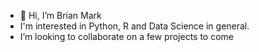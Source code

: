 - 👋 Hi, I’m Brian Mark 
- I'm interested in Python, R and Data Science in general.
- I’m looking to collaborate on a few projects to come


<!---
Meke254/Meke254 is a ✨ special ✨ repository because its `README.md` (this file) appears on your GitHub profile.
You can click the Preview link to take a look at your changes.
--->
